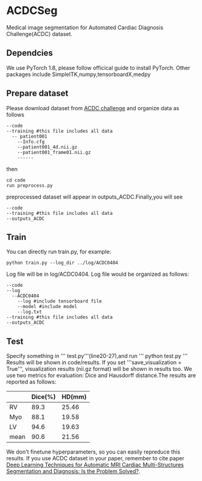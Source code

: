 # ACDCSeg
Medical image segmentation for Automated Cardiac Diagnosis Challenge(ACDC) dataset.
## Dependcies
We use PyTorch 1.8, please follow officical guide to install PyTorch.
Other packages include SimpleITK,numpy,tensorboardX,medpy 
## Prepare dataset
Please download dataset from [ACDC challenge](https://www.creatis.insa-lyon.fr/Challenge/acdc/databases.html) and organize data as follows
```
--code
--training #this file includes all data
  -- patient001
    --Info.cfg
    --patient001_4d.nii.gz
    --patient001_frame01.nii.gz
    ------
```
then 
```
cd code
run preprocess.py
```
preprocessed dataset will appear in outputs_ACDC.Finally,you will see
```
--code
--training #this file includes all data
--outputs_ACDC
```
## Train
You can directly run train.py, for example:
```
python train.py --log_dir ../log/ACDC0404
```
Log file will be in log/ACDC0404.
Log file would be organized as follows:
```
--code
--log
  --ACDC0404
    --log #include tensorboard file
    --model #include model
    --log.txt    
--training #this file includes all data
--outputs_ACDC
```
## Test
Specify something in ''' test.py'''(line20-27),and run
'''
python test.py
'''
Results will be shown in code/results. If you set '''save_visualization = True''', visualization results (nii.gz format) will be shown in results too.
We use two metrics for evaluation: Dice and Hausdorff distance.The results are reported as follows:

| | Dice(%) | HD(mm) |
| :------ | :------ | :------ |
| RV | 89.3 | 25.46 |
| Myo | 88.1 | 19.58 |
| LV |94.6 |19.63|
| mean |90.6|21.56|

We don't finetune hyperparameters, so you can easily repreduce this results.
If you use ACDC dataset in your paper, remember to cite paper [Deep Learning Techniques for Automatic MRI Cardiac Multi-Structures Segmentation and Diagnosis: Is the Problem Solved?](https://ieeexplore.ieee.org/document/8360453).
